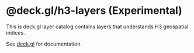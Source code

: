 # @deck.gl/h3-layers (Experimental)

This is deck.gl layer catalog contains layers that understands H3 geospatial indices.

See [deck.gl](http://deck.gl) for documentation.
